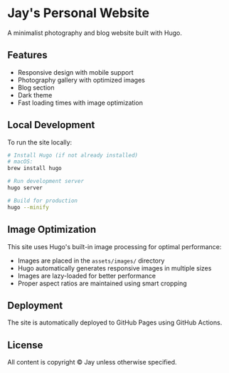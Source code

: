 # Jay's Personal Website

A minimalist photography and blog website built with Hugo.

## Features

- Responsive design with mobile support
- Photography gallery with optimized images
- Blog section
- Dark theme
- Fast loading times with image optimization

## Local Development

To run the site locally:

```bash
# Install Hugo (if not already installed)
# macOS: 
brew install hugo

# Run development server
hugo server

# Build for production
hugo --minify
```

## Image Optimization

This site uses Hugo's built-in image processing for optimal performance:

- Images are placed in the `assets/images/` directory
- Hugo automatically generates responsive images in multiple sizes
- Images are lazy-loaded for better performance
- Proper aspect ratios are maintained using smart cropping

## Deployment

The site is automatically deployed to GitHub Pages using GitHub Actions.

## License

All content is copyright © Jay unless otherwise specified. 